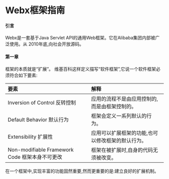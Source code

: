 # Webx框架指南
#### 引言
Webx是一套基于Java Servlet API的通用Web框架。它在Alibaba集团内部被广泛使用。从 2010年底,向社会开放源码。

#### 第一章

框架的本质就是“扩展”。
维基百科这样定义描写“软件框架”,它说一个软件框架必须符合如下要素:

| 要素 | 解释 |
|:-- |:-- |
| Inversion of Control 反转控制 | 应用的流程不是由应用控制的,而是由框架控制的。 |
|Default Behavior 默认行为 | 框架会定义一系列默认的行为。 |
| Extensibility 扩展性 | 应用可以扩展框架的功能,也可以修改框架的默认行为。|
| Non-modifiable Framework Code 框架本身不可更改 | 框架在被扩展时,自身的代码无须被改变。 |
  
在一个框架中,实现丰富的功能固然重要,然而更重要的是:建立良好的扩展机制。




